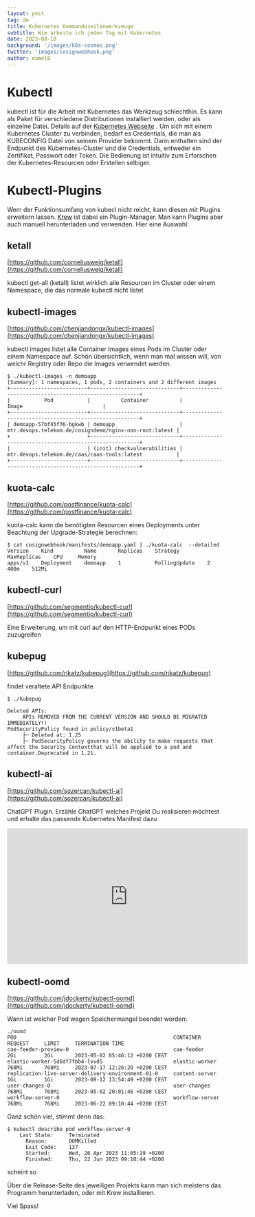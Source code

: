 ```yaml
---
layout: post
tag: de
title: Kubernetes Kommandozeilenwerkzeuge
subtitle: Wie arbeite ich jeden Tag mit Kubernetes
date: 2023-08-18
background: '/images/k8s-cosmos.png'
twitter: 'images/cosignwebhook.png'
author: eumel8
---
```


# Kubectl
kubectl ist für die Arbeit mit Kubernetes das Werkzeug schlechthin. Es kann als Paket für verschiedene Distributionen installiert werden, oder als einzelne Datei. Details auf der [Kubernetes Webseite](https://kubernetes.io/de/docs/tasks/tools/install-kubectl/) . Um sich mit einem Kubernetes Cluster zu verbinden, bedarf es Credentials, die man als KUBECONFIG Datei von seinem Provider bekommt. Darin enthalten sind der Endpunkt des Kubernetes-Cluster und die Credentials, entweder ein Zertifikat, Passwort oder Token. Die Bedienung ist intuitiv zum Erforschen der Kubernetes-Resourcen oder Erstellen selbiger.


# Kubectl-Plugins
Wem der Funktionsumfang von kubecl nicht reicht, kann diesen mit Plugins erweitern lassen. [Krew](https://krew.sigs.k8s.io/plugins/) ist dabei ein Plugin-Manager. Man kann Plugins aber auch manuell herunterladen und verwenden. Hier eine Auswahl:

## ketall

[https://github.com/corneliusweig/ketall](https://github.com/corneliusweig/ketall)

kubectl get-all (ketall) listet wirklich alle Resourcen im Cluster oder einem Namespace, die das normale kubectl nicht listet

## kubectl-images

[https://github.com/chenjiandongx/kubectl-images](https://github.com/chenjiandongx/kubectl-images)

kubectl images listet alle Container Images eines Pods im Cluster oder einem Namespace auf.  Schön übersichtlich, wenn man mal wissen will, von welchr Registry oder Repo die Images verwendet werden.

```
$ ./kubectl-images -n demoapp
[Summary]: 1 namespaces, 1 pods, 2 containers and 2 different images
+-------------------------+-----------------------------+--------------------------------------------------------+
|           Pod           |          Container          |                         Image                          |
+-------------------------+-----------------------------+--------------------------------------------------------+
| demoapp-57bf45f76-bgkwb | demoapp                     | mtr.devops.telekom.de/cosigndemo/nginx-non-root:latest |
+                         +-----------------------------+--------------------------------------------------------+
|                         | (init) checkvulnerabilities | mtr.devops.telekom.de/caas/caas-tools:latest           |
+-------------------------+-----------------------------+--------------------------------------------------------+
```

## kuota-calc

[https://github.com/postfinance/kuota-calc](https://github.com/postfinance/kuota-calc)

kuota-calc kann die benötigten Resourcen eines Deployments unter Beachtung der Upgrade-Strategie berechnen:

```
$ cat cosignwebhook/manifests/demoapp.yaml | ./kuota-calc  --detailed
Version    Kind          Name       Replicas    Strategy         MaxReplicas    CPU     Memory    
apps/v1    Deployment    demoapp    1           RollingUpdate    2              400m    512Mi     
```


## kubectl-curl

[https://github.com/segmentio/kubectl-curl](https://github.com/segmentio/kubectl-curl)

Eine Erweiterung, um mit curl auf den HTTP-Endpunkt eines PODs zuzugreifen

## kubepug

[https://github.com/rikatz/kubepug](https://github.com/rikatz/kubepug)

findet veraltete API Endpunkte

```
$ ./kubepug 

Deleted APIs:
     APIs REMOVED FROM THE CURRENT VERSION AND SHOULD BE MIGRATED IMMEDIATELY!!
PodSecurityPolicy found in policy/v1beta1
     ├─ Deleted at: 1.25
     ├─ PodSecurityPolicy governs the ability to make requests that affect the Security Contextthat will be applied to a pod and container.Deprecated in 1.21.
```

## kubectl-ai

[https://github.com/sozercan/kubectl-ai](https://github.com/sozercan/kubectl-ai)

ChatGPT Plugin. Erzähle ChatGPT welches Projekt Du realisieren möchtest und erhalte das passende Kubernetes Manifest dazu

<iframe width="560" height="315" src="https://www.youtube.com/embed/j6lO-zvWVdc" title="YouTube video player" frameborder="0" allow="accelerometer; autoplay; clipboard-write; encrypted-media; gyroscope; picture-in-picture; web-share" allowfullscreen></iframe>

## kubectl-oomd

[https://github.com/jdockerty/kubectl-oomd](https://github.com/jdockerty/kubectl-oomd)

Wann ist welcher Pod wegen Speichermangel beendet worden:

```
./oomd 
POD                                                   CONTAINER           REQUEST     LIMIT     TERMINATION TIME
cae-feeder-preview-0                                  cae-feeder          2Gi         2Gi       2023-05-02 05:46:12 +0200 CEST
elastic-worker-5d6df7fbb4-lvvd5                       elastic-worker      768Mi       768Mi     2023-07-17 12:26:20 +0200 CEST
replication-live-server-delivery-environment-01-0     content-server      1Gi         1Gi       2023-08-12 13:54:49 +0200 CEST
user-changes-0                                        user-changes        768Mi       768Mi     2023-05-02 20:01:46 +0200 CEST
workflow-server-0                                     workflow-server     768Mi       768Mi     2023-06-22 09:10:44 +0200 CEST
```

Ganz schön viel, stimmt denn das:

```
$ kubectl describe pod workflow-server-0
    Last State:     Terminated
      Reason:       OOMKilled
      Exit Code:    137
      Started:      Wed, 26 Apr 2023 11:05:19 +0200
      Finished:     Thu, 22 Jun 2023 09:10:44 +0200
```

scheint so

Über die Release-Seite des jeweiligen Projekts kann man sich meistens das Programm herunterladen, oder mit Krew installieren.

Viel Spass!
